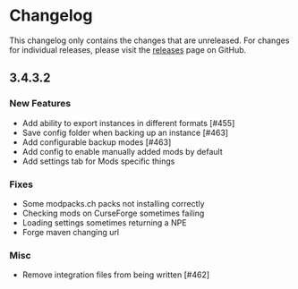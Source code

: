 # Changelog

This changelog only contains the changes that are unreleased. For changes for individual releases, please visit the
[releases](https://github.com/ATLauncher/ATLauncher/releases) page on GitHub.

## 3.4.3.2

### New Features
- Add ability to export instances in different formats [#455]
- Save config folder when backing up an instance [#463]
- Add configurable backup modes [#463]
- Add config to enable manually added mods by default
- Add settings tab for Mods specific things

### Fixes
- Some modpacks.ch packs not installing correctly
- Checking mods on CurseForge sometimes failing
- Loading settings sometimes returning a NPE
- Forge maven changing url

### Misc
- Remove integration files from being written [#462]

